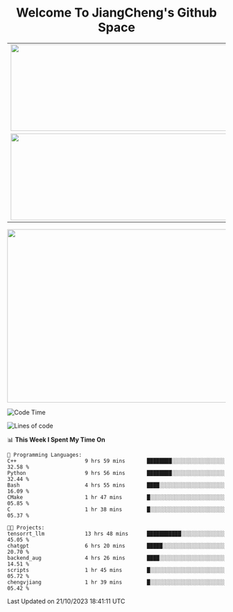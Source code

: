 <h1 align="center">Welcome To JiangCheng's Github Space</h1>

<table align="center" frame="void" rules="none" >
  <tr>
    <td>
      <div align="center"> <img height="200px" width="500px"  src="https://github-readme-stats.vercel.app/api?username=thisjiang&hide_title=true&hide_border=true&layout=compact&show_icons=trueline_height=21&text_color=000&icon_color=000&bg_color=0,ea6161,ffc64d,fffc4d,52fa5a&theme=graywhite" /> </div>
    </td>
    <td>
      <div align="center"> <img height="200px" width="500px" src="https://github-readme-stats.vercel.app/api/top-langs/?username=thisjiang&hide_title=true&hide_border=true&layout=compact&langs_count=6&text_color=000&icon_color=fff&bg_color=0,52fa5a,4dfcff,c64dff&theme=graywhite" /> </div>
    </td>
  </tr>
  <tr>
    <td>
      <div align="center"> <img height="200px" width="500px" src="https://github-readme-streak-stats.herokuapp.com/?user=thisjiang&hide_title=true&hide_border=true&layout=compact&langs_count=6" /> </div>
    </td>
    <td>
      <div align="center"> 
      <a href="https://github.com/" target="_blank"><img style="margin: 10px" src="https://profilinator.rishav.dev/skills-assets/git-scm-icon.svg" alt="Git" height="50" /></a>  
      <a href="https://www.linux.org/" target="_blank"><img style="margin: 10px" src="https://profilinator.rishav.dev/skills-assets/linux-original.svg" alt="Linux" height="50" /></a>  
      <a href="https://www.gnu.org/software/bash/" target="_blank"><img style="margin: 10px" src="https://profilinator.rishav.dev/skills-assets/gnu_bash-icon.svg" alt="Bash" height="50" /></a>  
      </div>
    </td>
  </tr>
</table>

<div align="center"> <img height="400px" width="1000px" src="https://github-readme-activity-graph.cyclic.app/graph?username=thisjiang&theme=react&hide_title=true&hide_border=true&layout=compact&langs_count=6" /> </div></td>

<!--START_SECTION:waka-->
![Code Time](http://img.shields.io/badge/Code%20Time-382%20hrs%2010%20mins-blue)

![Lines of code](https://img.shields.io/badge/From%20Hello%20World%20I%27ve%20Written-681.3%20thousand%20lines%20of%20code-blue)

📊 **This Week I Spent My Time On** 

```text
💬 Programming Languages: 
C++                      9 hrs 59 mins       ████████░░░░░░░░░░░░░░░░░   32.58 % 
Python                   9 hrs 56 mins       ████████░░░░░░░░░░░░░░░░░   32.44 % 
Bash                     4 hrs 55 mins       ████░░░░░░░░░░░░░░░░░░░░░   16.09 % 
CMake                    1 hr 47 mins        █░░░░░░░░░░░░░░░░░░░░░░░░   05.85 % 
C                        1 hr 38 mins        █░░░░░░░░░░░░░░░░░░░░░░░░   05.37 % 

🐱‍💻 Projects: 
tensorrt_llm             13 hrs 48 mins      ███████████░░░░░░░░░░░░░░   45.05 % 
chatgpt                  6 hrs 20 mins       █████░░░░░░░░░░░░░░░░░░░░   20.70 % 
backend_aug              4 hrs 26 mins       ████░░░░░░░░░░░░░░░░░░░░░   14.51 % 
scripts                  1 hr 45 mins        █░░░░░░░░░░░░░░░░░░░░░░░░   05.72 % 
chengvjiang              1 hr 39 mins        █░░░░░░░░░░░░░░░░░░░░░░░░   05.42 % 
```


 Last Updated on 21/10/2023 18:41:11 UTC
<!--END_SECTION:waka-->
